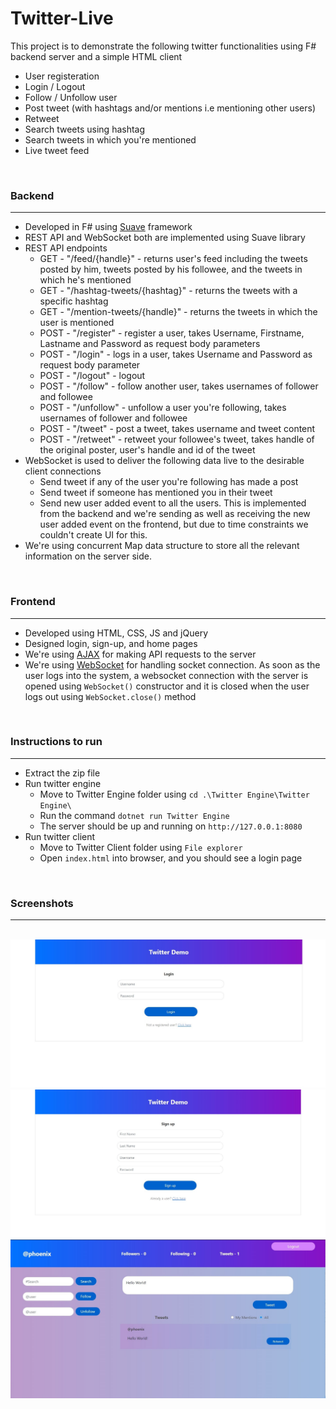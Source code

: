 # Twitter-Live


This project is to demonstrate the following twitter functionalities using F# backend server and a simple HTML client
- User registeration
- Login / Logout
- Follow / Unfollow user
- Post tweet (with hashtags and/or mentions i.e mentioning other users)
- Retweet
- Search tweets using hashtag
- Search tweets in which you're mentioned
- Live tweet feed

<br/>

### Backend

---

- Developed in F# using [Suave](https://suave.io/) framework
- REST API and WebSocket both are implemented using Suave library
- REST API endpoints
  - GET - "/feed/{handle}" - returns user's feed including the tweets posted by him, tweets posted by his followee, and the tweets in which he's mentioned
  - GET - "/hashtag-tweets/{hashtag}" - returns the tweets with a specific hashtag
  - GET - "/mention-tweets/{handle}" - returns the tweets in which the user is mentioned
  - POST - "/register" - register a user, takes Username, Firstname, Lastname and Password as request body parameters
  - POST - "/login" - logs in a user, takes Username and Password as request body parameter
  - POST - "/logout" - logout
  - POST - "/follow" - follow another user, takes usernames of follower and followee
  - POST - "/unfollow" - unfollow a user you're following, takes usernames of follower and followee
  - POST - "/tweet" - post a tweet, takes username and tweet content
  - POST - "/retweet" - retweet your followee's tweet, takes handle of the original poster, user's handle and id of the tweet
- WebSocket is used to deliver the following data live to the desirable client connections
  - Send tweet if any of the user you're following has made a post
  - Send tweet if someone has mentioned you in their tweet
  - Send new user added event to all the users. This is implemented from the backend and we're sending as well as receiving the new user added event on the frontend, but due to time constraints we couldn't create UI for this.
- We're using concurrent Map data structure to store all the relevant information on the server side. 

<br/>

### Frontend

---

- Developed using HTML, CSS, JS and jQuery
- Designed login, sign-up, and home pages
- We're using [AJAX](https://api.jquery.com/jquery.ajax/) for making API requests to the server
- We're using [WebSocket](https://developer.mozilla.org/en-US/docs/Web/API/WebSocket) for handling socket connection. As soon as the user logs into the system, a websocket connection with the server is opened using `WebSocket()` constructor and it is closed when the user logs out using `WebSocket.close()` method

<br/>

### Instructions to run

---

- Extract the zip file
- Run twitter engine
  - Move to Twitter Engine folder using `cd .\Twitter Engine\Twitter Engine\`
  - Run the command `dotnet run Twitter Engine`
  - The server should be up and running on `http://127.0.0.1:8080`
- Run twitter client
  - Move to Twitter Client folder using `File explorer`
  - Open `index.html` into browser, and you should see a login page

<br/>

### Screenshots

---
<br/>

<img src="./src/Screenshots/login.jpg" alt="Login"/>

<img src="./src/Screenshots/signup.jpg" alt="Signup"/>

<img src="./src/Screenshots/home.jpg" alt="Home Page"/>

